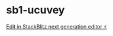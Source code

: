 # sb1-ucuvey

[Edit in StackBlitz next generation editor ⚡️](https://stackblitz.com/~/github.com/DearWebDeveloper/sb1-ucuvey)